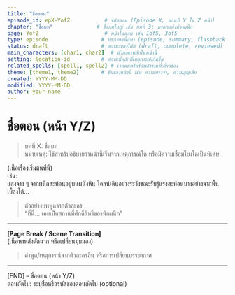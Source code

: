 ```yaml
---
title: "ชื่อตอน"
episode_id: epX-YofZ           # รหัสตอน (Episode X, ตอนที่ Y ใน Z หน้า)
chapter: "ชื่อบท"              # ชื่อบทใหญ่ เช่น บทที่ 3: มรดกแห่งห้วงผนึก
page: YofZ                     # หน้าในตอน เช่น 1of5, 3of5
type: episode                 # ประเภทเนื้อหา (episode, summary, flashback ฯลฯ)
status: draft                 # สถานะของไฟล์ (draft, complete, reviewed)
main_characters: [char1, char2]  # ตัวละครหลักในหน้านี้
setting: location-id          # สถานที่หลักที่เหตุการณ์เกิดขึ้น
related_spells: [spell1, spell2] # เวทมนตร์หรือพลังงานที่เกี่ยวข้อง
theme: [theme1, theme2]       # ธีมของหน้านี้ เช่น ความทรงจำ, ความสูญเสีย
created: YYYY-MM-DD
modified: YYYY-MM-DD
author: your-name
---
```


# ชื่อตอน (หน้า Y/Z)

> บทที่ X: ชื่อบท\
> หมายเหตุ: ใช้สำหรับอธิบายว่าหน้านี้เริ่มจากเหตุการณ์ใด หรือมีความเชื่อมโยงใดเป็นพิเศษ

(เนื้อเรื่องเริ่มต้นที่นี่)  
เช่น:  
แสงจาง ๆ จากผนึกสะท้อนอยู่บนผนังหิน ไคลน์เดินอย่างระวังขณะรับรู้แรงสะท้อนบางอย่างจากพื้นเบื้องใต้...

> ตัวอย่างบทพูดจากตัวละคร  
> “ที่นี่... เคยเป็นสถานที่ศักดิ์สิทธิ์ของนักผนึก”

---

**[Page Break / Scene Transition]**  
(เนื้อหาหลังตัดฉาก หรือเปลี่ยนมุมมอง)

> คำพูด/เหตุการณ์จากตัวละครอื่น หรือการเปลี่ยนบรรยากาศ

---

[END] – ชื่อตอน (หน้า Y/Z)  
ตอนถัดไป: ระบุชื่อหรือรหัสของตอนถัดไป (optional)
